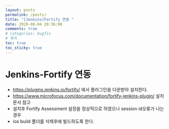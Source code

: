 ```yaml
---
layout: posts
permalink: /posts/
title: "[Jenkins]Fortify 연동 "
date: 2020-08-04 20:36:00
comments: true
# categories: bugfix
# 목차
toc: true
toc_sticky: true
---
```

# Jenkins-Fortify 연동
  * https://plugins.jenkins.io/fortify/ 에서 플러그인을 다운받아 설치한다.
  * https://www.microfocus.com/documentation/fortify-jenkins-plugin/ 설치 문서 참고
  * 설치후 Fortify Assessment 설정을 정상적으로 하였으나 session id오류가 나는 경우
  * ios build 폴더를 삭제후에 빌드하도록 한다.
